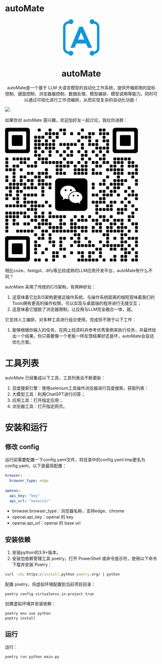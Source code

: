 # autoMate
<div align="center">

<a ><img src="./source/github/logo.svg" width="120" height="120" alt="autoMate logo"></a>

# autoMate

autoMate是一个基于 LLM 大语言模型的自动化工作系统，提供开箱即用的鼠标控制、键盘控制、浏览器器控制、数据处理、模型编排、模型调用等能力。同时可以通过可视化进行工作流编排，从而实现复杂的自动化功能！
</div>

![](source/github/main.gif)

如果你对 autoMate 感兴趣，欢迎加好友一起讨论，我拉你进群：

![](source/github/wx_code.png)



相比coze、fastgpt、dify等比较成熟的LLM应用开发平台，autoMate有什么不同？

autoMate 采用了传统的C/S架构，有两种好处：
1. 这意味着它比B/S架构更接近操作系统，与操作系统距离的缩短意味着我们的Tools拥有更高的操作权限，可以实现与桌面端的程序进行无缝交互；
2. 这意味着它摆脱了浏览器限制，让应用与LLM完全融合一体，就。


它支持人工编排，对多种工具进行组合使用，完成但不限于以下工作：

1. 能够根据你输入的任务，在网上找资料并参考优秀案例来执行任务，并最终给出一个结果。你只需要像一个老板一样反馈结果好还是坏，autoMate会自动优化方案。



# 工具列表
autoMate 已经集成以下工具，工具列表会不断更新： 

1. 百度搜索引擎：使用selenium工具操作浏览器进行百度搜索，获取列表：
2. 大模型工具：利用ChatGPT进行问答；
3. 应用工具：打开指定应用；
4. 浏览器工具：打开指定网页。

# 安装和运行

## 修改 config
运行前需要配置一下config.yaml文件，将目录中的config.yaml.tmp更名为config.yaml，以下是最简配置：
```yaml
browser:
  browser_type: edge

openai:
  api_key: "key"
  api_url: "xxxx/v1/"
```

- browser.browser_type：浏览器名称，支持edge、chrome
- openai.api_key：openai 的 key
- openai.api_url：openai 的 base url

## 安装依赖
1. 安装python的3.9+版本。
2. 安装包依赖管理工具 poetry，打开 PowerShell 或命令提示符，使用以下命令下载并安装 Poetry：
```cmd
curl -sSL https://install.python-poetry.org/ | python
```
配置 poetry，将虚拟环境配置到当前项目目录：
```commandline
poetry config virtualenvs.in-project true
```
创建虚拟环境并安装依赖：
```commandline
poetry env use python
poetry install
```

## 运行

运行：
```commandline
poetry run python main.py
```